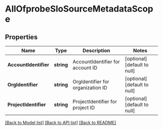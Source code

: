 # AllOfprobeSloSourceMetadataScope

## Properties
Name | Type | Description | Notes
------------ | ------------- | ------------- | -------------
**AccountIdentifier** | **string** | AccountIdentifier for account ID | [optional] [default to null]
**OrgIdentifier** | **string** | OrgIdentifier for organization ID | [optional] [default to null]
**ProjectIdentifier** | **string** | ProjectIdentifier for project ID | [optional] [default to null]

[[Back to Model list]](../README.md#documentation-for-models) [[Back to API list]](../README.md#documentation-for-api-endpoints) [[Back to README]](../README.md)

